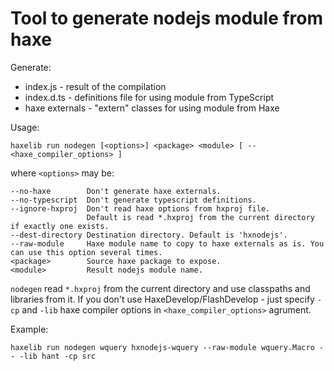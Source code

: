 Tool to generate nodejs module from haxe
========================================

Generate:

 * index.js - result of the compilation
 * index.d.ts - definitions file for using module from TypeScript
 * haxe externals - "extern" classes for using module from Haxe

Usage:
```shell
haxelib run nodegen [<options>] <package> <module> [ -- <haxe_compiler_options> ]
```
where `<options>` may be:

	--no-haxe        Don't generate haxe externals.
	--no-typescript  Don't generate typescript definitions.
	--ignore-hxproj  Don't read haxe options from hxproj file.
	                 Default is read *.hxproj from the current directory if exactly one exists.
	--dest-directory Destination directory. Default is 'hxnodejs'.
	--raw-module     Haxe module name to copy to haxe externals as is. You can use this option several times.
	<package>        Source haxe package to expose.
	<module>         Result nodejs module name.
	
`nodegen` read `*.hxproj` from the current directory and use classpaths and libraries from it.
If you don't use HaxeDevelop/FlashDevelop - just specify `-cp` and `-lib` haxe compiler options in `<haxe_compiler_options>` agrument.

Example:

```shell
haxelib run nodegen wquery hxnodejs-wquery --raw-module wquery.Macro -- -lib hant -cp src
```
